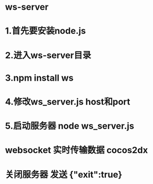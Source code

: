 ws-server
=========
1.首先要安装node.js
=========
2.进入ws-server目录
=========
3.npm install ws
=========
4.修改ws_server.js host和port
=========
5.启动服务器 node ws_server.js
=========
websocket 实时传输数据 cocos2dx 
=========
关闭服务器 发送 {"exit":true}
=========
